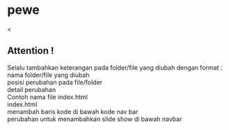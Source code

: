 # pewe

<<!DOCTYPE html>
<html lang="en">
<head>
	<meta charset="UTF-8">
</head>
<body>
	<h2>Attention !</h2>
	<p>Selalu tambahkan keterangan pada folder/file yang diubah dengan format :<br>
	nama folder/file yang diubah<br>
	posisi perubahan pada file/folder<br>
	detail perubahan<br>
	Contoh nama file index.html<br>
	index.html<br>
	menambah baris kode di bawah kode nav bar<br>
	perubahan untuk menambahkan slide show di bawah navbar</p>
</body>
</html>